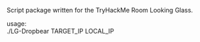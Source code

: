 Script package written for the TryHackMe Room Looking Glass. 

usage:<br>
./LG-Dropbear TARGET_IP LOCAL_IP

